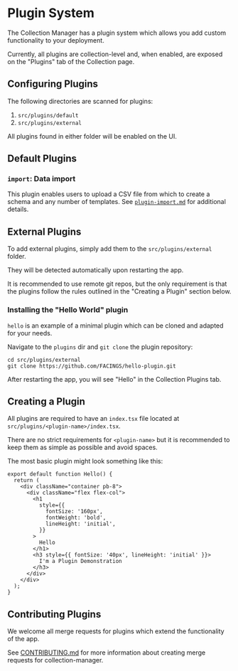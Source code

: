 # Plugin System

The Collection Manager has a plugin system which allows you add custom
functionality to your deployment.

Currently, all plugins are collection-level and, when enabled, are exposed on
the "Plugins" tab of the Collection page.

## Configuring Plugins

The following directories are scanned for plugins:

1. `src/plugins/default`
2. `src/plugins/external`

All plugins found in either folder will be enabled on the UI.

## Default Plugins

### `import`: Data import

This plugin enables users to upload a CSV file from which to create a schema and
any number of templates. See [`plugin-import.md`](plugin-import.md) for
additional details.

## External Plugins

To add external plugins, simply add them to the `src/plugins/external` folder.

They will be detected automatically upon restarting the app.

It is recommended to use remote git repos, but the only requirement is that
the plugins follow the rules outlined in the "Creating a Plugin" section below.

### Installing the "Hello World" plugin

`hello` is an example of a minimal plugin which can be cloned and adapted for
your needs.

Navigate to the `plugins` dir and `git clone` the plugin repository:

```
cd src/plugins/external
git clone https://github.com/FACINGS/hello-plugin.git
```

After restarting the app, you will see "Hello" in the Collection Plugins tab.

## Creating a Plugin

All plugins are required to have an `index.tsx` file located at
`src/plugins/<plugin-name>/index.tsx`.

There are no strict requirements for `<plugin-name>` but it is recommended to
keep them as simple as possible and avoid spaces.

The most basic plugin might look something like this:

```
export default function Hello() {
  return (
    <div className="container pb-8">
      <div className="flex flex-col">
        <h1
          style={{
            fontSize: '160px',
            fontWeight: 'bold',
            lineHeight: 'initial',
          }}
        >
          Hello
        </h1>
        <h3 style={{ fontSize: '40px', lineHeight: 'initial' }}>
          I'm a Plugin Demonstration
        </h3>
      </div>
    </div>
  );
}
```

## Contributing Plugins

We welcome all merge requests for plugins which extend the functionality of the
app.

See [CONTRIBUTING.md](../CONTRIBUTING.md) for more information about creating
merge requests for collection-manager.
